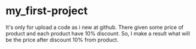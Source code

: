 # my_first-project
It's only for upload a code as i new at github. 
There given some price of product and each product have 10% discount. So, I make a result what will be the price after discount 10% from product. 
